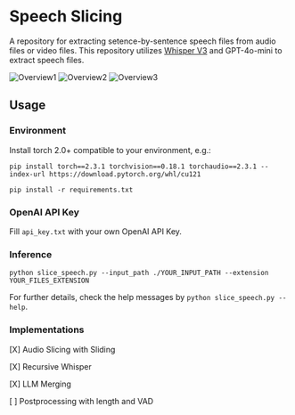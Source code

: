 # Speech Slicing

A repository for extracting setence-by-sentence speech files from audio files or video files. This repository utilizes [Whisper V3](https://huggingface.co/openai/whisper-large-v3) and GPT-4o-mini to extract speech files.

![Overview1](overview1.png)
![Overview2](overview2.png)
![Overview3](overview3.png)

## Usage

### Environment

Install torch 2.0+ compatible to your environment, e.g.:

```
pip install torch==2.3.1 torchvision==0.18.1 torchaudio==2.3.1 --index-url https://download.pytorch.org/whl/cu121
```

```
pip install -r requirements.txt
```

### OpenAI API Key

Fill `api_key.txt` with your own OpenAI API Key.

### Inference

```
python slice_speech.py --input_path ./YOUR_INPUT_PATH --extension YOUR_FILES_EXTENSION
```

For further details, check the help messages by `python slice_speech.py --help`.

### Implementations

[X] Audio Slicing with Sliding

[X] Recursive Whisper

[X] LLM Merging

[ ] Postprocessing with length and VAD 
